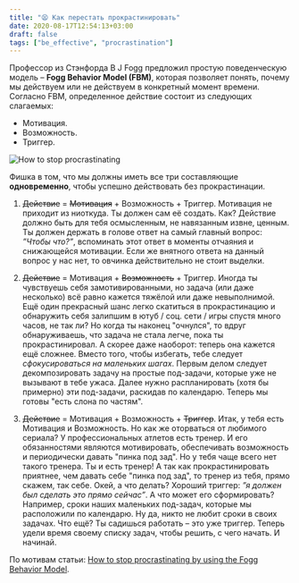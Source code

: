 ```yaml
---
title: "😫 Как перестать прокрастинировать"
date: 2020-08-17T12:54:13+03:00
draft: false
tags: ["be_effective", "procrastination"]
---
```


Профессор из Стэнфорда B J Fogg предложил простую поведенческую модель – **Fogg Behavior Model (FBM)**, которая позволяет понять, почему мы действуем или не действуем в конкретный момент времени. Согласно FBM, определенное действие состоит из следующих слагаемых:

- Мотивация.
- Возможность.
- Триггер.

![How to stop procrastinating](/posts/images/how-to-stop-procrastinating.jpg)

Фишка в том, что мы должны иметь все три составляющие **одновременно**, чтобы успешно действовать без прокрастинации.

1. ~~Действие~~ = ~~Мотивация~~ + Возможность + Триггер.
Мотивация не приходит из ниоткуда. Ты должен сам её создать. Как? Действие должно быть для тебя осмысленным, не навязанным извне, ценным. Ты должен держать в голове ответ на самый главный вопрос: *”Чтобы что?”*, вспоминать этот ответ в моменты отчаяния и снижающейся мотивации. Если же внятного ответа на данный вопрос у нас нет, то овчинка действительно не стоит выделки.

2. ~~Действие~~ = Мотивация + ~~Возможность~~ + Триггер.
Иногда ты чувствуешь себя замотивированными, но задача (или даже несколько) всё равно кажется тяжёлой или даже невыполнимой. Ещё один прекрасный шанс легко скатиться в прокрастинацию и обнаружить себя залипшим в ютуб / соц. сети / игры спустя много часов, не так ли? Но когда ты наконец "очнулся", то вдруг обнаруживаешь, что задача не стала легче,  пока ты прокрастинировал. А скорее даже наоборот: теперь она кажется ещё сложнее. Вместо того, чтобы избегать, тебе следует *сфокусироваться на маленьких шагах*. Первым делом следует декомпозировать задачу на простые под-задачи, которые уже не вызывают в тебе ужаса. Далее нужно распланировать (хотя бы примерно) эти под-задачи, раскидав по календарю. Теперь мы готовы "есть слона по частям".

3. ~~Действие~~ = Мотивация + Возможность + ~~Триггер~~.
Итак, у тебя есть Мотивация и Возможность. Но как же оторваться от любимого сериала? У профессиональных атлетов есть тренер. И его обязанностями являются мотивировать, обеспечивать возможность и периодически давать "пинка под зад". Но у тебя чаще всего нет такого тренера. Ты и есть тренер! А так как прокрастинировать приятнее, чем давать себе "пинка под зад", то тренер из тебя, прямо скажем, так себе. Окей, а что делать? Хороший триггер: *”я должен был сделать это прямо сейчас”*. А что может его сформировать? Например, сроки наших маленьких под-задач, которые мы расположили по календарю. Ну да, никто не любит сроки в своих задачах. Что ещё? Ты садишься работать – это уже триггер. Теперь удели время своему списку задач, чтобы решить, с чего начать. И начинай.

По мотивам статьи: [How to stop procrastinating by using the Fogg Behavior Model](https://www.deprocrastination.co/blog/how-to-stop-procrastinating-by-using-the-fogg-behavior-model).
